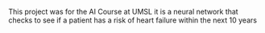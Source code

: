 This project was for the AI Course at UMSL it is a neural network that checks to see if a patient has a risk of heart failure within the next 10 years

